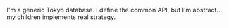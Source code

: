 I'm a generic Tokyo database. 
I define the common API, but I'm abstract... my children implements real strategy.

